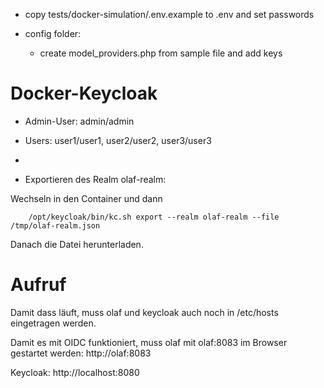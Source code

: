 * copy tests/docker-simulation/.env.example to .env and set passwords

* config folder:

  - create model_providers.php from sample file and add keys

# Docker-Keycloak

* Admin-User: admin/admin
* Users: user1/user1, user2/user2, user3/user3
* 

* Exportieren des Realm olaf-realm: 

Wechseln in den Container und dann 

        /opt/keycloak/bin/kc.sh export --realm olaf-realm --file /tmp/olaf-realm.json

Danach die Datei herunterladen.

# Aufruf

Damit dass läuft, muss olaf und keycloak auch noch in /etc/hosts eingetragen werden.

Damit es mit OIDC funktioniert, muss olaf mit olaf:8083 im Browser gestartet werden:
http://olaf:8083

Keycloak: http://localhost:8080


